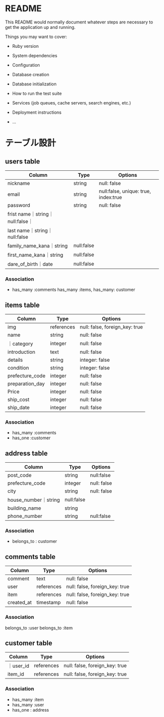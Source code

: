 # README

This README would normally document whatever steps are necessary to get the
application up and running.

Things you may want to cover:

* Ruby version

* System dependencies

* Configuration

* Database creation

* Database initialization

* How to run the test suite

* Services (job queues, cache servers, search engines, etc.)

* Deployment instructions

* ...
# テーブル設計

## users table

| Column   | Type   | Options     |
| -------- | ------ | ----------- |
| nickname     | string | null: false |
| email    | string | null:false, unique: true, index:true|
| password | string | null: false |
| frist name｜string｜null:false｜
| last name｜string｜null:false|
| family_name_kana｜string|null:false|
| first_name_kana｜string|null:false|
| dare_of_birth｜date|null:false|


### Association

- has_many :comments
has_many :items,
has_many: customer



## items table 

| Column | Type       | Options                        |
| ------ | ---------- | ------------------------------ |
| img   | references | null: false, foreign_key: true |
| name   | string | null: false| 
｜category|integer | null: false |
|introduction|text|null: false|
|details|string | integer: false |
| condition|string | integer: false |
| prefecture_code| integer | null: false |
| preparation_day| integer | null: false |
| Price| integer | null: false |
| ship_cost | integer | null: false |
| ship_date| integer | null: false |



### Association

- has_many :comments 
- has_one :customer




## address table

| Column  | Type       | Options                        |
| ------- | ---------- | ------------------------------ |
| post_code|string|null:false|
| prefecture_code    | integer | null: false|
| city    | string | null: false|
| house_number｜string|null:false|
| building_name|string|
| phone_number|string|null:false|





### Association

- belongs_to : customer

## comments table

| Column  | Type       | Options                        |
| ------- | ---------- | ------------------------------ |
| comment|	text	|null: false|
|user	|references	|null: false, foreign_key: true|
|item	|references	|null: false, foreign_key: true|
|created_at	|timestamp	|null: false|


### Association
belongs_to :user
belongs_to :item



## customer table

| Column   | Type   | Options     |
| -------- | ------ | ----------- |
｜user_id |references|null: false, foreign_key: true
|item_id |references|null: false, foreign_key: true
### Association
- has_many :item
- has_many :user
- has_one : address 